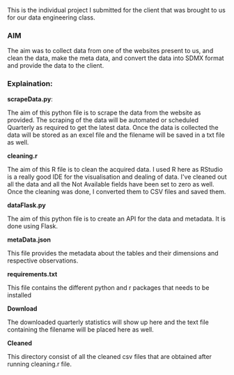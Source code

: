 This is the individual project I submitted for the client that was brought to us for our data engineering class.

### AIM 

The aim was to collect data from one of the websites present to us, and clean the data, make the meta data, and convert the data into SDMX format and provide the data to the client.

### Explaination:

<b>scrapeData.py</b>:  

The aim of this python file is to scrape the data from the website as provided. The scraping of the data will be automated or scheduled Quarterly as required to get the latest data. Once the data is collected the data will be stored as an excel file and the filename will be saved in a txt file as well. 

<b>cleaning.r</b>

The aim of this R file is to clean the acquired data. I used R here as RStudio is a really good IDE for the visualisation and dealing of data. I've cleaned out all the data and all the Not Available fields have been set to zero as well. Once the cleaning was done, I converted them to CSV files and saved them. 

<b>dataFlask.py</b>

The aim of this python file is to create an API for the data and metadata. It is done using Flask.

<b>metaData.json</b>

This file provides the metadata about the tables and their dimensions and respective observations.

<b>requirements.txt</b>

This file contains the different python and r packages that needs to be installed

<b>Download</b>

The downloaded quarterly statistics will show up here and the text file containing the filename will be placed here as well.

<b>Cleaned</b>

This directory consist of all the cleaned csv files that are obtained after running cleaning.r file.
